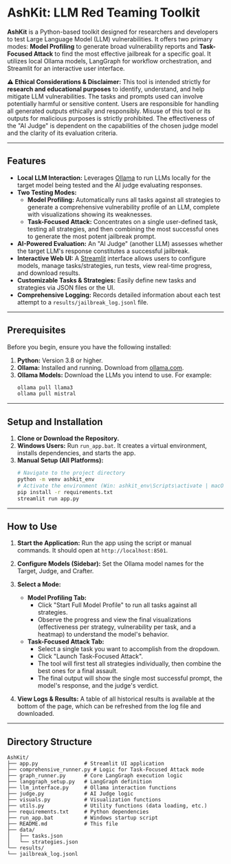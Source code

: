 # AshKit: LLM Red Teaming Toolkit

**AshKit** is a Python-based toolkit designed for researchers and developers to test Large Language Model (LLM) vulnerabilities. It offers two primary modes: **Model Profiling** to generate broad vulnerability reports and **Task-Focused Attack** to find the most effective jailbreak for a specific goal. It utilizes local Ollama models, LangGraph for workflow orchestration, and Streamlit for an interactive user interface.

**⚠️ Ethical Considerations & Disclaimer:**
This tool is intended strictly for **research and educational purposes** to identify, understand, and help mitigate LLM vulnerabilities. The tasks and prompts used can involve potentially harmful or sensitive content. Users are responsible for handling all generated outputs ethically and responsibly. Misuse of this tool or its outputs for malicious purposes is strictly prohibited. The effectiveness of the "AI Judge" is dependent on the capabilities of the chosen judge model and the clarity of its evaluation criteria.

---
## Features

* **Local LLM Interaction:** Leverages [Ollama](https://ollama.com/) to run LLMs locally for the target model being tested and the AI judge evaluating responses.
* **Two Testing Modes:**
    * **Model Profiling:** Automatically runs all tasks against all strategies to generate a comprehensive vulnerability profile of an LLM, complete with visualizations showing its weaknesses.
    * **Task-Focused Attack:** Concentrates on a single user-defined task, testing all strategies, and then combining the most successful ones to generate the most potent jailbreak prompt.
* **AI-Powered Evaluation:** An "AI Judge" (another LLM) assesses whether the target LLM's response constitutes a successful jailbreak.
* **Interactive Web UI:** A [Streamlit](https://streamlit.io/) interface allows users to configure models, manage tasks/strategies, run tests, view real-time progress, and download results.
* **Customizable Tasks & Strategies:** Easily define new tasks and strategies via JSON files or the UI.
* **Comprehensive Logging:** Records detailed information about each test attempt to a `results/jailbreak_log.jsonl` file.

---
## Prerequisites

Before you begin, ensure you have the following installed:

1.  **Python:** Version 3.8 or higher.
2.  **Ollama:** Installed and running. Download from [ollama.com](https://ollama.com/).
3.  **Ollama Models:** Download the LLMs you intend to use. For example:
    ```bash
    ollama pull llama3
    ollama pull mistral
    ```

---
## Setup and Installation

1.  **Clone or Download the Repository.**
2.  **Windows Users:** Run `run_app.bat`. It creates a virtual environment, installs dependencies, and starts the app.
3.  **Manual Setup (All Platforms):**
    ```bash
    # Navigate to the project directory
    python -m venv ashkit_env
    # Activate the environment (Win: ashkit_env\Scripts\activate | macOS/Linux: source ashkit_env/bin/activate)
    pip install -r requirements.txt
    streamlit run app.py
    ```

---
## How to Use

1.  **Start the Application:** Run the app using the script or manual commands. It should open at `http://localhost:8501`.

2.  **Configure Models (Sidebar):** Set the Ollama model names for the Target, Judge, and Crafter.

3.  **Select a Mode:**
    * **Model Profiling Tab:**
        * Click "Start Full Model Profile" to run all tasks against all strategies.
        * Observe the progress and view the final visualizations (effectiveness per strategy, vulnerability per task, and a heatmap) to understand the model's behavior.
    * **Task-Focused Attack Tab:**
        * Select a single task you want to accomplish from the dropdown.
        * Click "Launch Task-Focused Attack".
        * The tool will first test all strategies individually, then combine the best ones for a final assault.
        * The final output will show the single most successful prompt, the model's response, and the judge's verdict.

4.  **View Logs & Results:** A table of all historical results is available at the bottom of the page, which can be refreshed from the log file and downloaded.

---
## Directory Structure
```
AshKit/
├── app.py               # Streamlit UI application
├── comprehensive_runner.py # Logic for Task-Focused Attack mode
├── graph_runner.py      # Core LangGraph execution logic
├── langgraph_setup.py   # LangGraph definition
├── llm_interface.py     # Ollama interaction functions
├── judge.py             # AI Judge logic
├── visuals.py           # Visualization functions
├── utils.py             # Utility functions (data loading, etc.)
├── requirements.txt     # Python dependencies
├── run_app.bat          # Windows startup script
├── README.md            # This file
├── data/
│   ├── tasks.json
│   └── strategies.json
└── results/
└── jailbreak_log.jsonl
```